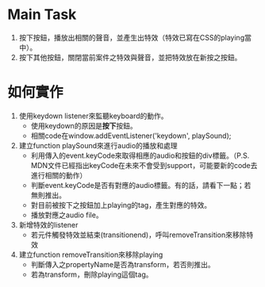 # Main Task
1. 按下按鈕，播放出相關的聲音，並產生出特效（特效已寫在CSS的playing當中）。
2. 按下其他按鈕，關閉當前案件之特效與聲音，並把特效放在新按之按鈕。

# 如何實作
1. 使用keydown listener來監聽keyboard的動作。
    * 使用keydown的原因是**按下**按鈕。
    * 相關code在window.addEventListener('keydown', playSound);
2. 建立function playSound來進行audio的播放和處理
   * 利用傳入的event.keyCode來取得相應的audio和按鈕的div標籤。（P.S. MDN文件已經指出keyCode在未來不會受到support，可能要新的code去進行相關的動作）
   * 判斷event.keyCode是否有對應的audio標籤。有的話，請看下一點；若無則推出。
   * 對目前被按下之按鈕加上playing的tag，產生對應的特效。
   * 播放對應之audio file。
3. 新增特效的listener
   * 若元件觸發特效並結束(transitionend)，呼叫removeTransition來移除特效
4. 建立function removeTransition來移除playing
   * 判斷傳入之propertyName是否為transform，若否則推出。
   * 若為transform，刪除playing這個tag。